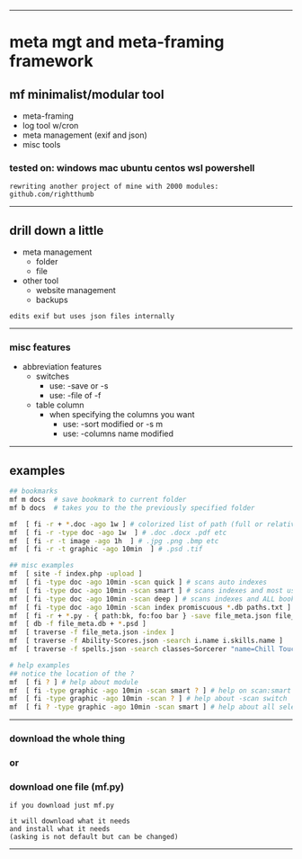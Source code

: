 ___
# meta mgt and meta-framing framework
## mf minimalist/modular tool
- meta-framing
- log tool w/cron
- meta management (exif and json)
- misc tools
### tested on: windows mac ubuntu centos wsl powershell
~~~
rewriting another project of mine with 2000 modules: github.com/rightthumb
~~~
___
## drill down a little
- meta management
   - folder
   - file
- other tool
   - website management
   - backups
~~~
edits exif but uses json files internally
~~~
___
### misc features
- abbreviation features
   - switches
      - use: -save or -s
      - use: -file of -f
   - table column
      - when specifying the columns you want
         - use: -sort modified or -s m
         - use: -columns name modified 
___
## examples
~~~sh
## bookmarks
mf m docs  # save bookmark to current folder
mf b docs  # takes you to the the previously specified folder

mf  [ fi -r + *.doc -ago 1w ] # colorized list of path (full or relative ) and total
mf  [ fi -r -type doc -ago 1w  ] # .doc .docx .pdf etc
mf  [ fi -r -t image -ago 1h  ] # .jpg .png .bmp etc
mf  [ fi -r -t graphic -ago 10min  ] # .psd .tif

## misc examples
mf  [ site -f index.php -upload ]
mf  [ fi -type doc -ago 10min -scan quick ] # scans auto indexes
mf  [ fi -type doc -ago 10min -scan smart ] # scans indexes and most used bookmarks
mf  [ fi -type doc -ago 10min -scan deep ] # scans indexes and ALL bookmarks
mf  [ fi -type doc -ago 10min -scan index promiscuous *.db paths.txt ] # or scan all you want
mf  [ fi -r + *.py - { path:bk, fo:foo bar } -save file_meta.json file_meta.db ]
mf  [ db -f file_meta.db + *.psd ]
mf  [ traverse -f file_meta.json -index ]
mf  [ traverse -f Ability-Scores.json -search i.name i.skills.name ]
mf  [ traverse -f spells.json -search classes~Sorcerer "name=Chill Touch" -field description ] [ dice_scan ]

# help examples
## notice the location of the ?
mf  [ fi ? ] # help about module
mf  [ fi -type graphic -ago 10min -scan smart ? ] # help on scan:smart and instructions how to add folders to the index
mf  [ fi -type graphic -ago 10min -scan ? ] # help about -scan switch
mf  [ fi ? -type graphic -ago 10min -scan smart ] # help about all selected switches


~~~
___
### download the whole thing
### or
### download one file (mf.py)
~~~
if you download just mf.py

it will download what it needs
and install what it needs
(asking is not default but can be changed)
~~~
___